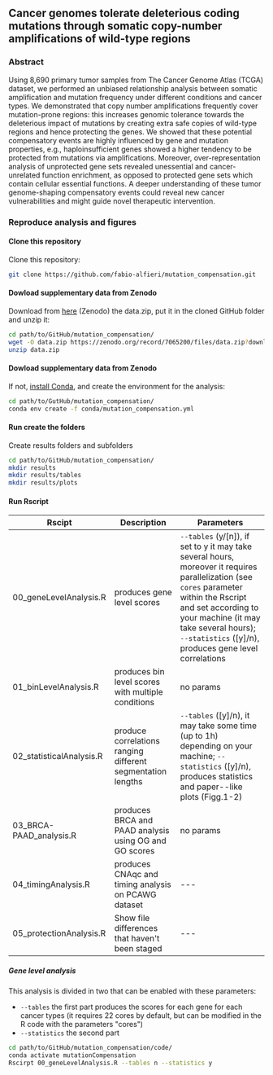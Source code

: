 ## Cancer genomes tolerate deleterious coding mutations through somatic copy-number amplifications of wild-type regions

[comment]: <> (Replace with the correct DOI)
[comment]:[![](https://img.shields.io/badge/doi-10.1101/2021.02.13.429885-rec.svg)](https://doi.org/10.1101/2021.03.13.429885)

### Abstract

Using 8,690 primary tumor samples from The Cancer Genome Atlas (TCGA) dataset, we performed an unbiased relationship analysis between somatic amplification and mutation frequency under different conditions and cancer types. We demonstrated that copy number amplifications frequently cover mutation-prone regions: this increases genomic tolerance towards the deleterious impact of mutations by creating extra safe copies of wild-type regions and hence protecting the genes. We showed that these potential compensatory events are highly influenced by gene and mutation properties, e.g., haploinsufficient genes showed a higher tendency to be protected from mutations via amplifications. Moreover, over-representation analysis of unprotected gene sets revealed unessential and cancer-unrelated function enrichment, as opposed to protected gene sets which contain cellular essential functions. A deeper understanding of these tumor genome-shaping compensatory events could reveal new cancer vulnerabilities and might guide novel therapeutic intervention.

### Reproduce analysis and figures

#### Clone this repository

Clone this repository:
```bash
git clone https://github.com/fabio-alfieri/mutation_compensation.git
```
#### Dowload supplementary data from Zenodo 

Download from [here](https://doi.org/10.5281/zenodo.7065200) (Zenodo) the data.zip, put it in the cloned GitHub folder and unzip it:
```bash
cd path/to/GitHub/mutation_compensation/
wget -O data.zip https://zenodo.org/record/7065200/files/data.zip?download=1
unzip data.zip
```

#### Dowload supplementary data from Zenodo 

If not, [install Conda](https://docs.conda.io/projects/conda/en/latest/commands/install.html), and create the environment for the analysis:
```bash
cd path/to/GutHub/mutation_compensation/
conda env create -f conda/mutation_compensation.yml
```

#### Run create the folders

Create results folders and subfolders
```bash
cd path/to/GitHub/mutation_compensation/
mkdir results
mkdir results/tables
mkdir results/plots
```

#### Run Rscript


| Rscipt | Description | Parameters |
| --- | --- | --- |
| 00_geneLevelAnalysis.R | produces gene level scores | `--tables` (y/[n]), if set to y it may take several hours, moreover it requires parallelization (see `cores` parameter within the Rscript and set according to your machine (it may take several hours); `--statistics` ([y]/n), produces gene level correlations |
| 01_binLevelAnalysis.R | produces bin level scores with multiple conditions | no params |
| 02_statisticalAnalysis.R | produce correlations ranging different segmentation lengths | `--tables` ([y]/n), it may take some time (up to 1h) depending on your machine; `--statistics` ([y]/n), produces statistics and paper--like plots (Figg.1-2) |
| 03_BRCA-PAAD_analysis.R | produces BRCA and PAAD analysis using OG and GO scores | no params |
| 04_timingAnalysis.R | produces CNAqc and timing analysis on PCAWG dataset | --- |
| 05_protectionAnalysis.R | Show file differences that haven't been staged | --- |


##### Gene level analysis
This analysis is divided in two that can be enabled with these parameters: 
 - `--tables` the first part produces the scores for each gene for each cancer types (it requires 22 cores by default, but can be modified in the R code with the parameters "cores")
 - `--statistics` the second part 
```bash
cd path/to/GitHub/mutation_compensation/code/
conda activate mutationCompensation
Rscirpt 00_geneLevelAnalysis.R --tables n --statistics y
```
